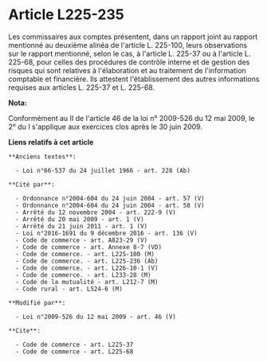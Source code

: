 # Article L225-235

Les commissaires aux comptes présentent, dans un rapport joint au rapport mentionné au deuxième alinéa de l'article L.
225-100, leurs observations sur le rapport mentionné, selon le cas, à l'article L. 225-37 ou à l'article L. 225-68, pour
celles des procédures de contrôle interne et de gestion des risques qui sont relatives à l'élaboration et au traitement de
l'information comptable et financière. Ils attestent l'établissement des autres informations requises aux articles L. 225-37
et L. 225-68.

**Nota:**

Conformément au II de l'article 46 de la loi n° 2009-526 du 12 mai 2009, le 2° du I s'applique aux exercices clos après le 30
juin 2009.

**Liens relatifs à cet article**

	**Anciens textes**:

	  - Loi n°66-537 du 24 juillet 1966 - art. 228 (Ab)

	**Cité par**:

	  - Ordonnance n°2004-604 du 24 juin 2004 - art. 57 (V)
	  - Ordonnance n°2004-604 du 24 juin 2004 - art. 58 (V)
	  - Arrêté du 12 novembre 2004 - art. 222-9 (V)
	  - Arrêté du 20 mai 2009 - art. 1 (V)
	  - Arrêté du 21 juin 2011 - art. 1 (V)
	  - Loi n°2016-1691 du 9 décembre 2016 - art. 136 (V)
	  - Code de commerce - art. A823-29 (V)
	  - Code de commerce - art. Annexe 8-7 (VD)
	  - Code de commerce. - art. L225-100 (M)
	  - Code de commerce. - art. L225-236 (Ab)
	  - Code de commerce. - art. L226-10-1 (V)
	  - Code de commerce. - art. L233-28 (M)
	  - Code de la mutualité - art. L212-7 (M)
	  - Code rural - art. L524-6 (M)

	**Modifié par**:

	  - Loi n°2009-526 du 12 mai 2009 - art. 46 (V)

	**Cite**:

	  - Code de commerce - art. L225-37
	  - Code de commerce - art. L225-68
